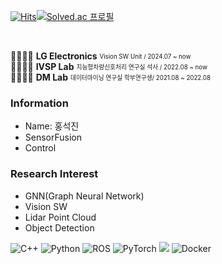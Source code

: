 [![Hits](https://hits.seeyoufarm.com/api/count/incr/badge.svg?url=https%3A%2F%2Fgithub.com%2Fzzsza)](https://hits.seeyoufarm.com)[![Solved.ac 프로필](http://mazassumnida.wtf/api/mini/generate_badge?boj=zx6783)](https://solved.ac/zx6783)

<br/>

👨‍👨‍👦‍👦  **LG Electronics** <sub><sup>Vision SW Unit / 2024.07 ~ now</sup></sub>   
👨‍👨‍👦‍👦  **IVSP Lab** <sub><sup>지능형차량신호처리 연구실 석사 / 2022.08 ~ now</sup></sub>   
👨‍👨‍👦‍👦  **DM Lab** <sub><sup>데이터마이닝 연구실 학부연구생/ 2021.08 ~ 2022.08</sup></sub>   
 

### Information
- Name: 홍석진
- SensorFusion
- Control

### Research Interest
- GNN(Graph Neural Network)
- Vision SW
- Lidar Point Cloud
- Object Detection


![C++](https://img.shields.io/badge/c++-%2300599C.svg?style=for-the-badge&logo=c%2B%2B&logoColor=white) ![Python](https://img.shields.io/badge/python-3670A0?style=for-the-badge&logo=python&logoColor=ffdd54) ![ROS](https://img.shields.io/badge/ros-%230A0FF9.svg?style=for-the-badge&logo=ros&logoColor=white) ![PyTorch](https://img.shields.io/badge/PyTorch-%23EE4C2C.svg?style=for-the-badge&logo=PyTorch&logoColor=white)   <img src="https://img.shields.io/badge/linux-FCC624?style=for-the-badge&logo=linux&logoColor=black">  ![Docker](https://img.shields.io/badge/docker-%230db7ed.svg?style=for-the-badge&logo=docker&logoColor=white)
